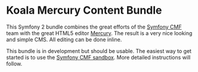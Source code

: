 # Koala Mercury Content Bundle

This Symfony 2 bundle combines the great efforts of the [Symfony CMF][1] team with the great HTML5 editor [Mercury][2].
The result is a very nice looking and simple CMS. All editing can be done inline.

This bundle is in development but should be usable.
The easiest way to get started is to use the [Symfony CMF sandbox][3]. More detailed instructions will follow.

[1]: http://cmf.symfony.com
[2]: http://jejacks0n.github.com/mercury
[3]: http://github.com/symfony-cmf/cmf-sandbox